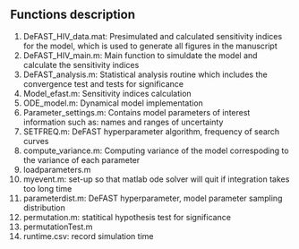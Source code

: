 ## Functions description
1. DeFAST_HIV_data.mat: Presimulated and calculated sensitivity indices for the model, which is used to generate all figures in the manuscript
2. DeFAST_HIV_main.m: Main function to simuldate the model and calculate the sensitivity indices
3. DeFAST_analysis.m: Statistical analysis routine which includes the convergence test and tests for significance 
4. Model_efast.m: Sensitivity indices calculation 
5. ODE_model.m: Dynamical model implementation
6. Parameter_settings.m: Contains model parameters of interest information such as: names and ranges of uncertainty 
7. SETFREQ.m: DeFAST hyperparameter algorithm, frequency of search curves
8. compute_variance.m: Computing variance of the model correspoding to the variance of each parameter
9. loadparameters.m
10. myevent.m: set-up so that matlab ode solver will quit if integration takes too long time 
11. parameterdist.m: DeFAST hyperparameter, model parameter sampling distribution 
12. permutation.m: statitical hypothesis test for significance 
13. permutationTest.m
14. runtime.csv: record simulation time 
